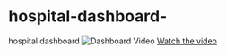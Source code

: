 # hospital-dashboard-
hospital dashboard 
![Dashboard Video](https://github.com/Abobakar-A/hospital-dashboard-/commit/e0ff8a32f746b75da9c33953f1ba351738770e6d)
[Watch the video](https://github.com/YourRepo/YourVideo.mp4?raw=true)


